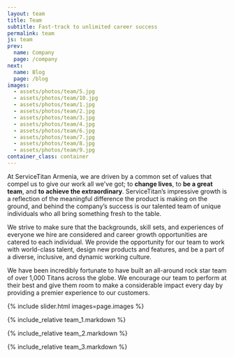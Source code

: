 ```yaml
---
layout: team
title: Team
subtitle: Fast-track to unlimited career success
permalink: team
js: team
prev:
  name: Company
  page: /company
next:
  name: Blog
  page: /blog
images:
  - assets/photos/team/5.jpg
  - assets/photos/team/10.jpg
  - assets/photos/team/1.jpg
  - assets/photos/team/2.jpg
  - assets/photos/team/3.jpg
  - assets/photos/team/4.jpg
  - assets/photos/team/6.jpg
  - assets/photos/team/7.jpg
  - assets/photos/team/8.jpg
  - assets/photos/team/9.jpg
container_class: container
---
```


<p class="mb-6">
At ServiceTitan Armenia, we are driven by a common set of values that compel us to give our work all we've got; to <strong>change lives</strong>, to <strong>be a great team</strong>, and <strong>to achieve the extraordinary</strong>. ServiceTitan’s impressive growth is a reflection of the meaningful difference the product is making on the ground, and behind the company’s success is our talented team of unique individuals who all bring something fresh to the table.
</p>

<p class="mb-6">
We strive to make sure that the backgrounds, skill sets, and experiences of everyone we hire are considered and career growth opportunities are catered to each individual. We provide the opportunity for our team to work with world-class talent, design new products and features, and be a part of a diverse, inclusive, and dynamic working culture. 
</p>
<p class="mb-6">
We have been incredibly fortunate to have built an all-around rock star team of over 1,000 Titans across the globe. We encourage our team to perform at their best and give them room to make a considerable impact every day by providing a premier experience to our customers. 
</p>
{% include slider.html images=page.images %}

{% include_relative team_1.markdown %}

{% include_relative team_2.markdown %}

{% include_relative team_3.markdown %}
